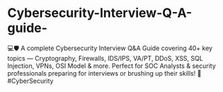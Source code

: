 # Cybersecurity-Interview-Q-A-guide-
💻🛡️ A complete Cybersecurity Interview Q&amp;A Guide covering 40+ key topics — Cryptography, Firewalls, IDS/IPS, VA/PT, DDoS, XSS, SQL Injection, VPNs, OSI Model &amp; more. Perfect for SOC Analysts &amp; security professionals preparing for interviews or brushing up their skills! 🚀 #CyberSecurity
